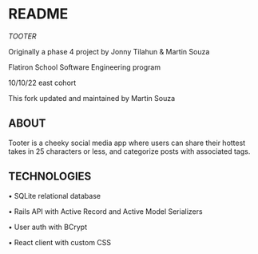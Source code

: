 # README

*TOOTER*

Originally a phase 4 project by Jonny Tilahun & Martin Souza

Flatiron School Software Engineering program

10/10/22 east cohort

This fork updated and maintained by Martin Souza


## ABOUT
Tooter is a cheeky social media app where users can share their hottest takes in 25 characters or less, and categorize posts with associated tags.


## TECHNOLOGIES
• SQLite relational database

• Rails API with Active Record and Active Model Serializers

• User auth with BCrypt

• React client with custom CSS